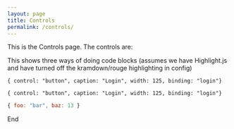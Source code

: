 ```yaml
---
layout: page
title: Controls
permalink: /controls/
---
```


This is the Controls page.  The controls are:

This shows three ways of doing code blocks (assumes we have Highlight.js and have turned off the kramdown/rouge highlighting in config)

<pre><code>{ control: "button", caption: "Login", width: 125, binding: "login"}</code></pre> 

    { control: "button", caption: "Login", width: 125, binding: "login"}

``` javascript
{ foo: "bar", baz: 13 }
```

End